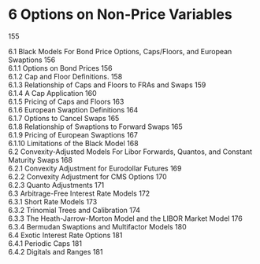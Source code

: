 # 6 Options on Non-Price Variables  

155  

6.1 Black Models For Bond Price Options, Caps/Floors, and European   
Swaptions 156   
6.1.1 Options on Bond Prices 156   
6.1.2 Cap and Floor Definitions. 158   
6.1.3 Relationship of Caps and Floors to FRAs and Swaps 159   
6.1.4 A Cap Application 160   
6.1.5 Pricing of Caps and Floors 163   
6.1.6 European Swaption Definitions 164   
6.1.7 Options to Cancel Swaps 165   
6.1.8 Relationship of Swaptions to Forward Swaps 165   
6.1.9 Pricing of European Swaptions 167   
6.1.10 Limitations of the Black Model 168   
6.2 Convexity-Adjusted Models For Libor Forwards, Quantos, and Constant   
Maturity Swaps 168   
6.2.1 Convexity Adjustment for Eurodollar Futures 169   
6.2.2 Convexity Adjustment for CMS Options 170   
6.2.3 Quanto Adjustments 171   
6.3 Arbitrage-Free Interest Rate Models 172   
6.3.1 Short Rate Models 173   
6.3.2 Trinomial Trees and Calibration 174   
6.3.3 The Heath-Jarrow-Morton Model and the LIBOR Market Model 176   
6.3.4 Bermudan Swaptions and Multifactor Models 180   
6.4 Exotic Interest Rate Options 181   
6.4.1 Periodic Caps 181   
6.4.2 Digitals and Ranges 181  
